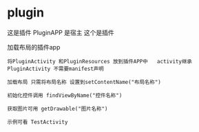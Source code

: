 # plugin
这是插件   PluginAPP 是宿主  这个是插件


  加载布局的插件app
	
	将PluginActivity 和PluginResources 放到插件APP中   activity继承PluginActivity 不需要manifest声明
	
	加载布局 只需将布局名称 设置到setContentName("布局名称")

	初始化控件调用 findViewByName("控件名称")

	获取图片可用 getDrawable("图片名称")

	示例可看 TestActivity
